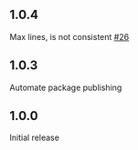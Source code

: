 ## 1.0.4

Max lines, is not consistent [#26](https://github.com/DevCrew-io/expandable-richtext/issues/26)

## 1.0.3

Automate package publishing

## 1.0.0

Initial release